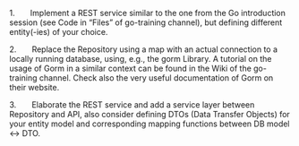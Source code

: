 1.       Implement a REST service similar to the one from the Go introduction session (see Code in “Files” of go-training channel), but defining different entity(-ies) of your choice.

2.       Replace the Repository using a map with an actual connection to a locally running database, using, e.g., the gorm Library. A tutorial on the usage of Gorm in a similar context can be found in the Wiki of the go-training channel. Check also the very useful documentation of Gorm on their website.

3.       Elaborate the REST service and add a service layer between Repository and API, also consider defining DTOs (Data Transfer Objects) for your entity model and corresponding mapping functions between DB model <-> DTO.


 
